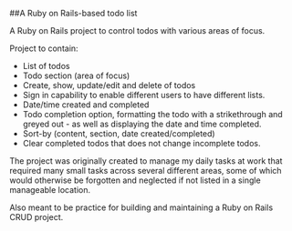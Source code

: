 ##A Ruby on Rails-based todo list

A Ruby on Rails project to control todos with various areas of focus.

Project to contain:

* List of todos
* Todo section (area of focus)
* Create, show, update/edit and delete of todos
* Sign in capability to enable different users to have different lists.
* Date/time created and completed
* Todo completion option, formatting the todo with a strikethrough and greyed out - as well as displaying the date and time completed.
* Sort-by (content, section, date created/completed)
* Clear completed todos that does not change incomplete todos.

The project was originally created to manage my daily tasks at work that required many small tasks across several different areas, some of which would otherwise be forgotten and neglected if not listed in a single manageable location.

Also meant to be practice for building and maintaining a Ruby on Rails CRUD project.